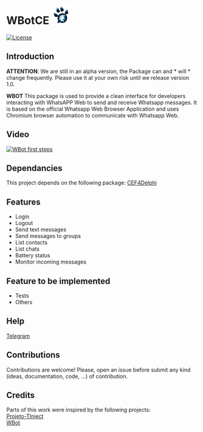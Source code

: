 <h1>WBotCE <img alt="Logo" src="https://github.com/OpenSourceCommunityBrasil/WBotCE/blob/main/Componente/Lazarus/logo/WBotCE.png"/></h1>


[![License](https://img.shields.io/github/license/OpenSourceCommunityBrasil/WBotCE?label=License&style=plastic)](https://github.com/OpenSourceCommunityBrasil/WBotCE/blob/main/LICENSE)

## Introduction


**ATTENTION**: We are still in an alpha version, the Package can and * will * change frequently. Please use it at your own risk until we release version 1.0.

**WBOT** This package is used to provide a clean interface for developers interacting with WhatsAPP Web to send and receive Whatsapp messages. It is based on the official Whatsapp Web Browser Application and uses Chromium browser automation to communicate with Whatsapp Web.

## Video

[![WBot first steps](https://img.youtube.com/vi/JT7P0asACjI/0.jpg)](https://youtu.be/JT7P0asACjI "WBot first steps")

## Dependancies
This project depends on the following package: [CEF4Delphi](https://github.com/salvadordf/CEF4Delphi)

## Features

- Login
- Logout
- Send text messages
- Send messages to groups
- List contacts
- List chats
- Battery status
- Monitor incoming messages



## Feature to be implemented
- Tests
- Others

## Help

[Telegram](https://t.me/+1g5YE_wbdx8w)

## Contributions
Contributions are welcome! Please, open an issue before submit any kind (ideas, documentation, code, ...) of contribution.

## Credits

Parts of this work were inspired by the following projects: 
  <br>[Projeto-TInject](https://github.com/mikelustosa/Projeto-TInject) 
  <br>[WBot](https://github.com/groupsc10/WBot)
